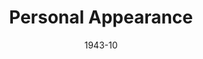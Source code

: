 ---
title: Personal Appearance
month: 10
date: 1943-10
closing_date:
layout: productions
playbill:
Theatre: Theatre Jacksonville
Venue: Little Theatre
cast:
- Aunt Kate Barnaby: Eve Sayles
- Carole Arden:
  - Ruth Mathews
  - Carole Arden in person
- Chester Norton: Jack Cummins
- Clyde Pelton: Edward Glenn
- Gene Tuttle: William Schosser
- Gladys Kelcey: Wanda Hendrix
- Jessie: Rose Marie Schosser
- Joyce Struthers: Anne Katherine Ferm
- Mrs. Struthers: Jewett Ashley
- Johnson: Lewis Hester
orchestra:
crew:
- Director: Marcella Cisney
- Stage Manager: Rose Marie Schosser
- Lighting:
  - Alice Nunn
  - Mary Dee Larter
  - Robert Saunders
- Carpentry:
  - Charles Irish
  - Lyon Cowart
- Make-up:
  - Dorothea Duggan
  - Elizabeth Miller
  - Irma Stockwell
- Assembly:
  - Barbara Horne
  - Frances Wallis
  - Irma Stockwell
  - Shirley Davidson
- Properties: Elsie Behner
- Property Assistant:
  - Laura Saunders
  - Mary Garcia
- Wardrobe Mistress:
  - Laura Saunders
  - Mrs. T.H. Tennent
- Painting:
  - Lyon Cowart
  - Marjorie Smith
  - Mary Garcia
  - Mary Knight
- Staging Chairman: Elmo Lehman
- Program and Publicity: Marcella Cisney
- Sound:
  - Susan McRae
  - Van Norman
- Master of Ceremonies: William Schosser
- Program Advertising: William Schosser
---